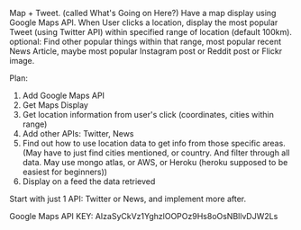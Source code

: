 Map + Tweet. (called What's Going on Here?)
Have a map display using Google Maps API.
When User clicks a location, display the most popular Tweet (using Twitter API) within specified range of location (default 100km).
optional: Find other popular things within that range, most popular recent News Article, maybe most popular Instagram post or Reddit post or Flickr image.

Plan:
1. Add Google Maps API
2. Get Maps Display
3. Get location information from user's click (coordinates, cities within range)
4. Add other APIs: Twitter, News
5. Find out how to use location data to get info from those specific areas. (May have to just find cities mentioned,
or country. And filter through all data. May use mongo atlas, or AWS, or Heroku (heroku supposed to be easiest for beginners))
6. Display on a feed the data retrieved


Start with just 1 API: Twitter or News, and implement more after.

Google Maps API KEY: AIzaSyCkVz1YghzlOOPOz9Hs8oOsNBllvDJW2Ls
